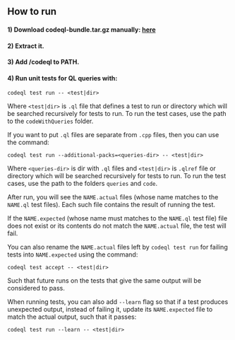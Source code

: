 ## How to run

#### 1) Download codeql-bundle.tar.gz manually: [here](https://github.com/github/codeql-action/releases)
#### 2) Extract it.
#### 3) Add <extraction-root>/codeql to PATH.
#### 4) Run unit tests for QL queries with:
```shell
codeql test run -- <test|dir>
```
Where `<test|dir>` is `.ql` file that defines a test to run or directory which will be searched recursively for tests to run. 
To run the test cases, use the path to the `codeWithQueries` folder.

If you want to put `.ql` files are separate from `.cpp` files, then you can use the command:
```shell
codeql test run --additional-packs=<queries-dir> -- <test|dir>
```
Where `<queries-dir>` is dir with `.ql` files and `<test|dir>` is `.qlref` file or directory which will be searched recursively for tests to run.
To run the test cases, use the path to the folders `queries` and `code`.

After run, you will see the `NAME.actual` files (whose name matches to the `NAME.ql` test files).
Each such file contains the result of running the test.

If the `NAME.expected` (whose name must matches to the `NAME.ql` test file) file does not exist or its contents do not match the `NAME.actual` file, the test will fail.

You can also rename the `NAME.actual` files left by `codeql test run` for failing tests into `NAME.expected` using the command:
```shell
codeql test accept -- <test|dir>
```
Such that future runs on the tests that give the same output will be considered to pass.

When running tests, you can also add `--learn` flag so that if a test produces unexpected output, instead of failing it, update its `NAME.expected` file to match the actual output, such that it passes:
```shell
codeql test run --learn -- <test|dir>
```
